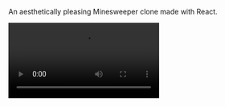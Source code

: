 An aesthetically pleasing Minesweeper clone made with React.

![Gameplay video](https://afilip1.github.io/img/minekong.m4v)
